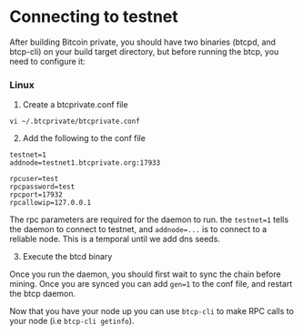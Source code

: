 
Connecting to testnet
==========================================================

After building Bitcoin private, you should have two binaries (btcpd, and btcp-cli) on your build target directory, but before running the btcp, you need to configure it:

### Linux 

1. Create a btcprivate.conf file

```
vi ~/.btcprivate/btcprivate.conf
```

2. Add the following to the conf file

```
testnet=1
addnode=testnet1.btcprivate.org:17933

rpcuser=test
rpcpassword=test
rpcport=17932
rpcallowip=127.0.0.1

```

The rpc parameters are required for the daemon to run. the `testnet=1` tells the daemon to connect to testnet, and `addnode=...` is to connect to a reliable node. This is a temporal until we add dns seeds.

3. Execute the btcd binary

Once you run the daemon, you should first wait to sync the chain before mining. Once you are synced you can add `gen=1` to the conf file, and restart the btcp daemon.

Now that you have your node up you can use `btcp-cli` to make RPC calls to your node (i.e `btcp-cli getinfo`).